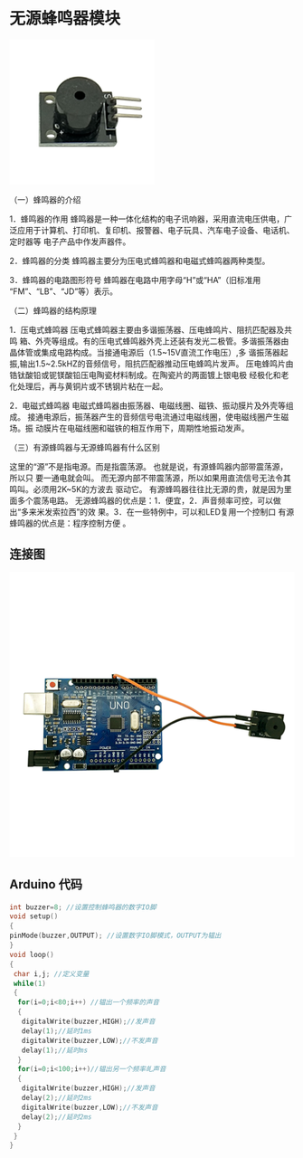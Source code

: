 # 无源蜂鸣器模块

![](/assets/wuyuanfengmingqi.png)

（一）蜂鸣器的介绍

1．蜂鸣器的作用  蜂鸣器是一种一体化结构的电子讯响器，采用直流电压供电，广 泛应用于计算机、打印机、复印机、报警器、电子玩具、汽车电子设备、电话机、定时器等 电子产品中作发声器件。

2．蜂鸣器的分类  蜂鸣器主要分为压电式蜂鸣器和电磁式蜂鸣器两种类型。

3．蜂鸣器的电路图形符号 蜂鸣器在电路中用字母“H”或“HA”（旧标准用 “FM”、“LB”、“JD”等）表示。

（二）蜂鸣器的结构原理

1．压电式蜂鸣器  压电式蜂鸣器主要由多谐振荡器、压电蜂鸣片、阻抗匹配器及共鸣 箱、外壳等组成。有的压电式蜂鸣器外壳上还装有发光二极管。多谐振荡器由晶体管或集成电路构成。当接通电源后（1.5~15V直流工作电压）,多 谐振荡器起振,输出1.5~2.5kHZ的音频信号，阻抗匹配器推动压电蜂鸣片发声。 压电蜂鸣片由锆钛酸铅或铌镁酸铅压电陶瓷材料制成。在陶瓷片的两面镀上银电极 经极化和老化处理后，再与黄铜片或不锈钢片粘在一起。

2．电磁式蜂鸣器  电磁式蜂鸣器由振荡器、电磁线圈、磁铁、振动膜片及外壳等组成。 接通电源后，振荡器产生的音频信号电流通过电磁线圈，使电磁线圈产生磁场。振 动膜片在电磁线圈和磁铁的相互作用下，周期性地振动发声。

（三）有源蜂鸣器与无源蜂鸣器有什么区别

这里的“源”不是指电源。而是指震荡源。 也就是说，有源蜂鸣器内部带震荡源，所以只 要一通电就会叫。 而无源内部不带震荡源，所以如果用直流信号无法令其鸣叫。必须用2K~5K的方波去 驱动它。 有源蜂鸣器往往比无源的贵，就是因为里面多个震荡电路。 无源蜂鸣器的优点是：1．便宜，2．声音频率可控，可以做出“多来米发索拉西”的效 果。3．在一些特例中，可以和LED复用一个控制口 有源蜂鸣器的优点是：程序控制方便 。

## 连接图

![](/assets/无源连接.png)

## Arduino 代码

```cpp
int buzzer=8; //设置控制蜂鸣器的数字IO脚
void setup()
{
pinMode(buzzer,OUTPUT); //设置数字IO脚模式，OUTPUT为辒出 
}
void loop()
{
 char i,j; //定义变量
 while(1) 
 {
  for(i=0;i<80;i++) //辒出一个频率的声音 
  {
   digitalWrite(buzzer,HIGH);//发声音
   delay(1);//延时1ms 
   digitalWrite(buzzer,LOW);//不发声音
   delay(1);//延时ms 
  }
  for(i=0;i<100;i++)//辒出另一个频率癿声音 
  {
   digitalWrite(buzzer,HIGH);//发声音 
   delay(2);//延时2ms
   digitalWrite(buzzer,LOW);//不发声音
   delay(2);//延时2ms 
  } 
 }
}
```



